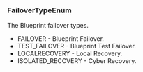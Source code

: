 ### FailoverTypeEnum
The Blueprint failover types.

- FAILOVER - Blueprint Failover.
- TEST_FAILOVER - Blueprint Test Failover.
- LOCALRECOVERY - Local Recovery.
- ISOLATED_RECOVERY - Cyber Recovery.
